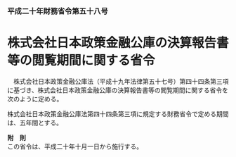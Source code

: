 ### 平成二十年財務省令第五十八号  
# 株式会社日本政策金融公庫の決算報告書等の閲覧期間に関する省令  
　株式会社日本政策金融公庫法（平成十九年法律第五十七号）第四十四条第三項に基づき、株式会社日本政策金融公庫の決算報告書等の閲覧期間に関する省令を次のように定める。  
  
株式会社日本政策金融公庫法第四十四条第三項に規定する財務省令で定める期間は、五年間とする。  
  
**附　則**  
この省令は、平成二十年十月一日から施行する。  
  
